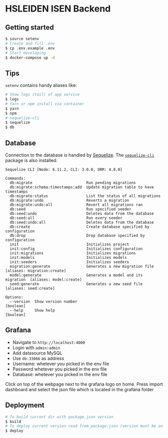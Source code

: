 # HSLEIDEN ISEN Backend

## Getting started

```sh
$ source setenv
# Create and fill .env
$ cp .env.example .env
# Start developing
$ docker-compose up -d
```

## Tips

`setenv` contains handy aliases like:

```sh
# Show logs (tail) of app service
$ logs
# Yarn or npm install via container
$ yarn
$ npm
# sequelize-cli
$ sequelize
$ db
```

## Database

Connection to the database is handled by [Sequelize](http://docs.sequelizejs.com/). The [`sequelize-cli`](https://github.com/sequelize/cli) package is also installed:

```
Sequelize CLI [Node: 6.11.2, CLI: 3.0.0, ORM: 4.8.0]

Commands:
  db:migrate                        Run pending migrations
  db:migrate:schema:timestamps:add  Update migration table to have timestamps
  db:migrate:status                 List the status of all migrations
  db:migrate:undo                   Reverts a migration
  db:migrate:undo:all               Revert all migrations ran
  db:seed                           Run specified seeder
  db:seed:undo                      Deletes data from the database
  db:seed:all                       Run every seeder
  db:seed:undo:all                  Deletes data from the database
  db:create                         Create database specified by configuration
  db:drop                           Drop database specified by configuration
  init                              Initializes project
  init:config                       Initializes configuration
  init:migrations                   Initializes migrations
  init:models                       Initializes models
  init:seeders                      Initializes seeders
  migration:generate                Generates a new migration file       [aliases: migration:create]
  model:generate                    Generates a model and its migration  [aliases: model:create]
  seed:generate                     Generates a new seed file            [aliases: seed:create]

Options:
  --version  Show version number                                         [boolean]
  --help     Show help                                                   [boolean]
```

## Grafana

* Navigate to `http://localhost:4000`
* Login with `admin:admin`
* Add datasource MySQL
* Use `db:33066` as address
* Username: whetever you picked in the env file
* Password whetever you picked in the env file
* Database: whetever you picked in the env file

Click on top of the webpage next to the grafana logo on home. 
Press import dashboard and select the json file which is located in the grafana folder

## Deployment

```sh
# To build current dir with package.json version
$ build
# To deploy current version read from package.json (version must be an image available on hub.docker.com)
$ deploy
```
